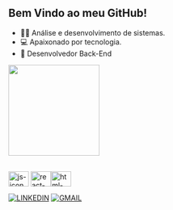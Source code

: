 ## Bem Vindo ao meu GitHub! 
- 👨‍💻 Análise e desenvolvimento de sistemas.  
- 💻 Apaixonado por tecnologia.
- 🤖 Desenvolvedor Back-End 

<div>

  <img  height="180em" src="https://github-readme-stats-git-masterrstaa-rickstaa.vercel.app/api?username=marlonknupp&show_icons=true&theme=great-gatsby&include_all_commits=true&count_private=true"/>  
   </div> <br>

<img align="center" height="30" width="40" alt="js-icon"  src="https://cdn.jsdelivr.net/gh/devicons/devicon/icons/python/python-original.svg"> <img align="center" height="30" width="40" alt="react-icon" src="https://cdn.jsdelivr.net/gh/devicons/devicon/icons/mysql/mysql-original.svg"><img align="center" height="30" width="40" alt="html-icon"  src="https://cdn.jsdelivr.net/gh/devicons/devicon/icons/django/django-plain.svg">

[![LINKEDIN](https://img.shields.io/badge/LinkedIn-0077B5?style=for-the-badge&logo=linkedin&logoColor=white)](https://www.linkedin.com/in/marlon-knupp-284252260/)
[![GMAIL](https://img.shields.io/badge/Gmail-D14836?style=for-the-badge&logo=gmail&logoColor=white)](marlonjcc23@gmail.com)
